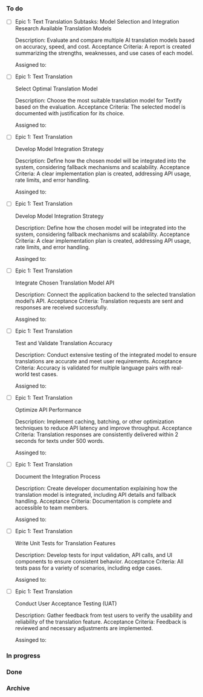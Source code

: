 ### To do
- [ ] Epic 1: Text Translation
  Subtasks: Model Selection and Integration
  Research Available Translation Models
  
  Description: Evaluate and compare multiple AI translation models based on accuracy, speed, and cost.
  Acceptance Criteria: A report is created summarizing the strengths, weaknesses, and use cases of each model.
  
  Assigned to: 
- [ ] Epic 1: Text Translation
  
  Select Optimal Translation Model
  
  Description: Choose the most suitable translation model for Textify based on the evaluation.
  Acceptance Criteria: The selected model is documented with justification for its choice.
  
  Assigned to: 
- [ ] Epic 1: Text Translation
  
  Develop Model Integration Strategy
  
  Description: Define how the chosen model will be integrated into the system, considering fallback mechanisms and scalability.
  Acceptance Criteria: A clear implementation plan is created, addressing API usage, rate limits, and error handling.
  
  Assinged to:
- [ ] Epic 1: Text Translation
  
  Develop Model Integration Strategy
  
  Description: Define how the chosen model will be integrated into the system, considering fallback mechanisms and scalability.
  Acceptance Criteria: A clear implementation plan is created, addressing API usage, rate limits, and error handling.
  
  Assinged to:
- [ ] Epic 1: Text Translation
  
  Integrate Chosen Translation Model API
  
  Description: Connect the application backend to the selected translation model’s API.
  Acceptance Criteria: Translation requests are sent and responses are received successfully.
  
  Assgined to:
- [ ] Epic 1: Text Translation
  
  Test and Validate Translation Accuracy
  
  Description: Conduct extensive testing of the integrated model to ensure translations are accurate and meet user requirements.
  Acceptance Criteria: Accuracy is validated for multiple language pairs with real-world test cases.
  
  Assigned to:
  
- [ ] Epic 1: Text Translation
  
  Optimize API Performance
  
  Description: Implement caching, batching, or other optimization techniques to reduce API latency and improve throughput.
  Acceptance Criteria: Translation responses are consistently delivered within 2 seconds for texts under 500 words.
  
  Assinged to:
- [ ] Epic 1: Text Translation
  
  Document the Integration Process
  
  Description: Create developer documentation explaining how the translation model is integrated, including API details and fallback handling.
  Acceptance Criteria: Documentation is complete and accessible to team members.
  
  Assigned to:
- [ ] Epic 1: Text Translation
  
  Write Unit Tests for Translation Features
  
  Description: Develop tests for input validation, API calls, and UI components to ensure consistent behavior.
  Acceptance Criteria: All tests pass for a variety of scenarios, including edge cases.
  
  Assigned to:
- [ ] Epic 1: Text Translation
  
  Conduct User Acceptance Testing (UAT)
  
  Description: Gather feedback from test users to verify the usability and reliability of the translation feature.
  Acceptance Criteria: Feedback is reviewed and necessary adjustments are implemented.
  
  Assinged to:

### In progress

### Done

### Archive
